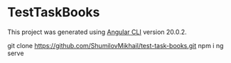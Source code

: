 # TestTaskBooks

This project was generated using [Angular CLI](https://github.com/angular/angular-cli) version 20.0.2.

git clone https://github.com/ShumilovMikhail/test-task-books.git
npm i
ng serve
